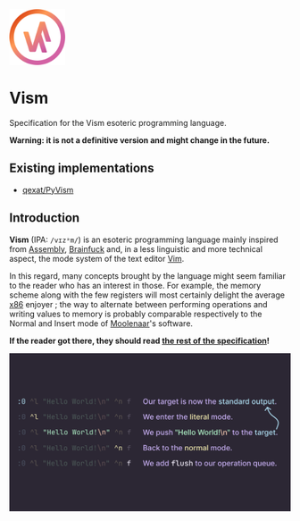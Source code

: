 <img src="./assets/logo/vism.svg" width="100" height="100" alt="Vism logo" />

# Vism

Specification for the Vism esoteric programming language.

**Warning: it is not a definitive version and might change in the future.**

## Existing implementations

-   [qexat/PyVism](https://github.com/qexat/pyvism)

## Introduction

**Vism** (IPA: `/vɪzᵊm/`) is an esoteric programming language mainly inspired from [Assembly](https://en.wikipedia.org/wiki/Assembly_language), [Brainfuck](https://en.wikipedia.org/wiki/Brainfuck) and, in a less linguistic and more technical aspect, the mode system of the text editor [Vim](<https://en.wikipedia.org/wiki/Vim_(text_editor)>).

In this regard, many concepts brought by the language might seem familiar to the reader who has an interest in those. For example, the memory scheme along with the few registers will most certainly delight the average [x86](https://en.wikipedia.org/wiki/X86_assembly_language) enjoyer ; the way to alternate between performing operations and writing values to memory is probably comparable respectively to the Normal and Insert mode of [Moolenaar](https://en.wikipedia.org/wiki/Bram_Moolenaar)'s software.

**If the reader got there, they should read [the rest of the specification](./spec/index.md)!**

![Vism Detailed Hello World program](./assets/frames/Vism_Detailed_Hello.svg)
